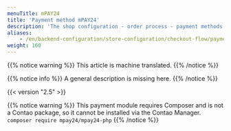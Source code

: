 ```yaml
---
menuTitle: mPAY24
title: 'Payment method mPAY24'
description: 'The shop configuration - order process - payment methods - mPAY24.'
aliases:
    - /en/backend-configuration/store-configuration/checkout-flow/payment-methods/payment-method-mpay24/
weight: 160
---
```


{{% notice warning %}}
This article is machine translated.
{{% /notice %}}

{{% notice info %}}
A general description is missing here.
{{% /notice %}}

 {{< version "2.5" >}}

{{% notice warning %}}
This payment module requires Composer and is not a Contao package, so it cannot be installed via the Contao Manager.  
`composer require mpay24/mpay24-php`
{{% /notice %}}
